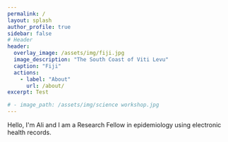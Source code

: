 ```yaml
---
permalink: /
layout: splash
author_profile: true
sidebar: false
# Header
header:
  overlay_image: /assets/img/fiji.jpg
  image_description: "The South Coast of Viti Levu"
  caption: "Fiji"
  actions:
    - label: "About"
      url: /about/
excerpt: Test

# - image_path: /assets/img/science workshop.jpg
---
```

    
Hello, I'm Ali and I am a Research Fellow in epidemiology using electronic health records. 